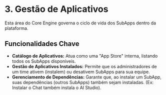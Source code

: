 # 3. Gestão de Aplicativos

Esta área do Core Engine governa o ciclo de vida dos SubApps dentro da plataforma.

## Funcionalidades Chave

- **Catálogo de Aplicativos:** Atua como uma "App Store" interna, listando todos os SubApps disponíveis.
- **Gestão de Aplicativos Instalados:** Permite que os administradores de um time ativem (instalem) ou desativem SubApps para sua equipe.
- **Gerenciamento de Dependências:** Garante que, ao instalar um SubApp, suas dependências (outros SubApps) também sejam instaladas. (Ex: Instalar o Chat também instala o AI Studio).
